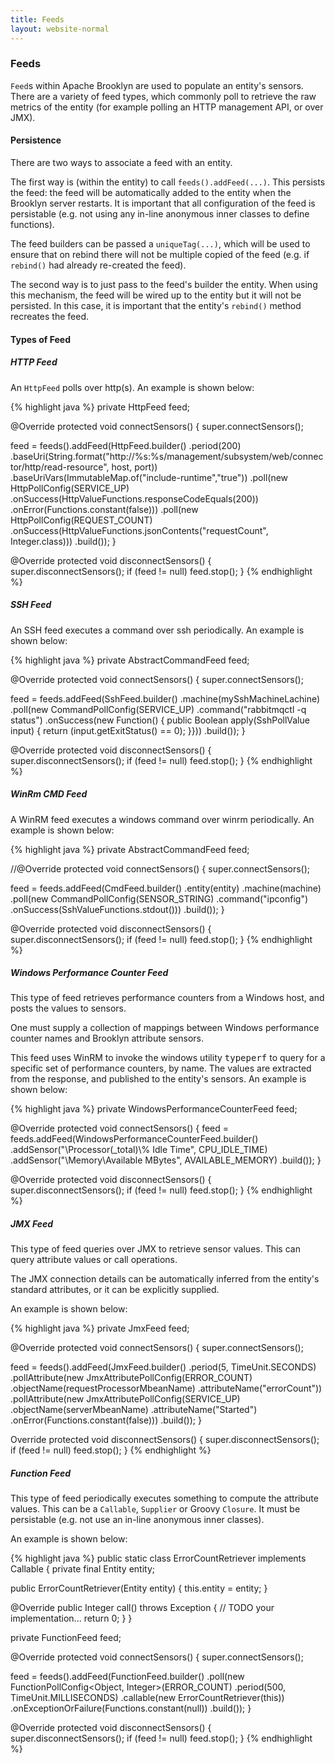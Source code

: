 ```yaml
---
title: Feeds
layout: website-normal
---
```


<!-- TODO old, needs work (refactoring!) and use of java_link -->

### Feeds

`Feed`s within Apache Brooklyn are used to populate an entity's sensors. There are a variety of 
feed types, which commonly poll to retrieve the raw metrics of the entity (for example polling an 
HTTP management API, or over JMX).  


#### Persistence

There are two ways to associate a feed with an entity.

The first way is (within the entity) to call `feeds().addFeed(...)`.
This persists the feed: the feed will be automatically
added to the entity when the Brooklyn server restarts. It is important that all configuration
of the feed is persistable (e.g. not using any in-line anonymous inner classes to define
functions).

The feed builders can be passed a `uniqueTag(...)`, which will be used to ensure that on
rebind there will not be multiple copied of the feed (e.g. if `rebind()` had already re-created
the feed).

The second way is to just pass to the feed's builder the entity. When using this mechanism, 
the feed will be wired up to the entity but it will not be persisted. In this case, it is
important that the entity's `rebind()` method recreates the feed.


#### Types of Feed

##### HTTP Feed

An `HttpFeed` polls over http(s). An example is shown below:

{% highlight java %}
private HttpFeed feed;

@Override
protected void connectSensors() {
  super.connectSensors();
  
  feed = feeds().addFeed(HttpFeed.builder()
      .period(200)
      .baseUri(String.format("http://%s:%s/management/subsystem/web/connector/http/read-resource", host, port))
      .baseUriVars(ImmutableMap.of("include-runtime","true"))
      .poll(new HttpPollConfig(SERVICE_UP)
          .onSuccess(HttpValueFunctions.responseCodeEquals(200))
          .onError(Functions.constant(false)))
      .poll(new HttpPollConfig(REQUEST_COUNT)
          .onSuccess(HttpValueFunctions.jsonContents("requestCount", Integer.class)))
      .build());
}

@Override
protected void disconnectSensors() {
  super.disconnectSensors();
  if (feed != null) feed.stop();
}
{% endhighlight %}


##### SSH Feed

An SSH feed executes a command over ssh periodically. An example is shown below:

{% highlight java %}
private AbstractCommandFeed feed;

@Override
protected void connectSensors() {
  super.connectSensors();

  feed = feeds.addFeed(SshFeed.builder()
      .machine(mySshMachineLachine)
      .poll(new CommandPollConfig(SERVICE_UP)
          .command("rabbitmqctl -q status")
          .onSuccess(new Function() {
              public Boolean apply(SshPollValue input) {
                return (input.getExitStatus() == 0);
              }}))
      .build());
}

@Override
protected void disconnectSensors() {
  super.disconnectSensors();
  if (feed != null) feed.stop();
}
{% endhighlight %}

##### WinRm CMD Feed

A WinRM feed executes a windows command over winrm periodically. An example is shown below:

{% highlight java %}
private AbstractCommandFeed feed;

//@Override
protected void connectSensors() {
  super.connectSensors();

  feed = feeds.addFeed(CmdFeed.builder()
                .entity(entity)
                .machine(machine)
                .poll(new CommandPollConfig<String>(SENSOR_STRING)
                        .command("ipconfig")
                        .onSuccess(SshValueFunctions.stdout()))
                .build());
}

@Override
protected void disconnectSensors() {
  super.disconnectSensors();
  if (feed != null) feed.stop();
}
{% endhighlight %}

##### Windows Performance Counter Feed

This type of feed retrieves performance counters from a Windows host, and posts the values to sensors.

One must supply a collection of mappings between Windows performance counter names and Brooklyn 
attribute sensors.

This feed uses WinRM to invoke the windows utility <tt>typeperf</tt> to query for a specific set 
of performance counters, by name. The values are extracted from the response, and published to the
entity's sensors. An example is shown below:

{% highlight java %}
private WindowsPerformanceCounterFeed feed;

@Override
protected void connectSensors() {
  feed = feeds.addFeed(WindowsPerformanceCounterFeed.builder()
      .addSensor("\\Processor(_total)\\% Idle Time", CPU_IDLE_TIME)
      .addSensor("\\Memory\\Available MBytes", AVAILABLE_MEMORY)
      .build());
}

@Override
protected void disconnectSensors() {
  super.disconnectSensors();
  if (feed != null) feed.stop();
}
{% endhighlight %}


##### JMX Feed

This type of feed queries over JMX to retrieve sensor values. This can query attribute
values or call operations.

The JMX connection details can be automatically inferred from the entity's standard attributes,
or it can be explicitly supplied.

An example is shown below:

{% highlight java %}
private JmxFeed feed;

@Override
protected void connectSensors() {
  super.connectSensors();

  feed = feeds().addFeed(JmxFeed.builder()
      .period(5, TimeUnit.SECONDS)
      .pollAttribute(new JmxAttributePollConfig<Integer>(ERROR_COUNT)
          .objectName(requestProcessorMbeanName)
          .attributeName("errorCount"))
      .pollAttribute(new JmxAttributePollConfig<Boolean>(SERVICE_UP)
          .objectName(serverMbeanName)
          .attributeName("Started")
          .onError(Functions.constant(false)))
      .build());
}

Override
protected void disconnectSensors() {
  super.disconnectSensors();
  if (feed != null) feed.stop();
}
{% endhighlight %}



##### Function Feed

This type of feed periodically executes something to compute the attribute values. This 
can be a `Callable`, `Supplier` or Groovy `Closure`. It must be persistable (e.g. not use 
an in-line anonymous inner classes).

An example is shown below:

{% highlight java %}
public static class ErrorCountRetriever implements Callable<Integer> {
  private final Entity entity;
  
  public ErrorCountRetriever(Entity entity) {
    this.entity = entity;
  }
  
  @Override
  public Integer call() throws Exception {
    // TODO your implementation...
    return 0;
  }
}

private FunctionFeed feed;

@Override
protected void connectSensors() {
  super.connectSensors();

  feed = feeds().addFeed(FunctionFeed.builder()
    .poll(new FunctionPollConfig<Object, Integer>(ERROR_COUNT)
        .period(500, TimeUnit.MILLISECONDS)
        .callable(new ErrorCountRetriever(this))
        .onExceptionOrFailure(Functions.<Integer>constant(null))
    .build());
}
 
@Override
protected void disconnectSensors() {
  super.disconnectSensors();
  if (feed != null) feed.stop();
}
{% endhighlight %}
